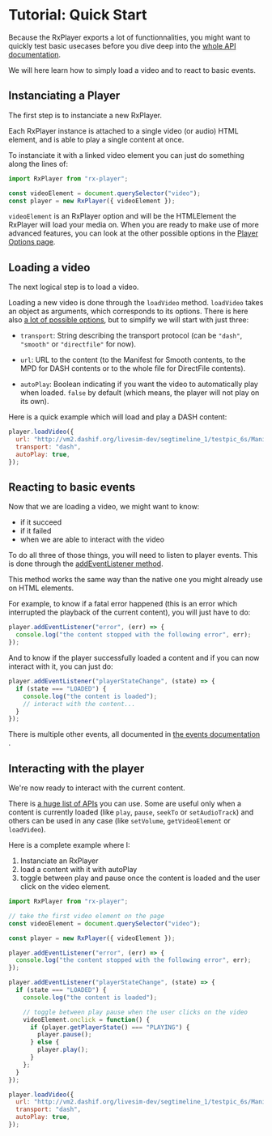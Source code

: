 # Tutorial: Quick Start ########################################################

Because the RxPlayer exports a lot of functionnalities, you might want to
quickly test basic usecases before you dive deep into the [whole API
documentation](../api/index.md).

We will here learn how to simply load a video and to react to basic events.



## Instanciating a Player ######################################################

The first step is to instanciate a new RxPlayer.

Each RxPlayer instance is attached to a single video (or audio) HTML element,
and is able to play a single content at once.

To instanciate it with a linked video element you can just do something along
the lines of:
```js
import RxPlayer from "rx-player";

const videoElement = document.querySelector("video");
const player = new RxPlayer({ videoElement });
```

``videoElement`` is an RxPlayer option and will be the HTMLElement the RxPlayer
will load your media on.
When you are ready to make use of more advanced features, you can look at the
other possible options in the [Player Options page](../api/player_options.md).



## Loading a video #############################################################

The next logical step is to load a video.

Loading a new video is done through the ``loadVideo`` method.
``loadVideo`` takes an object as arguments, which corresponds to its options.
There is here also [a lot of possible options](#../api/loadVideo_options.md),
but to simplify we will start with just three:

  - ``transport``: String describing the transport protocol (can be ``"dash"``,
    ``"smooth"`` or ``"directfile"`` for now).

  - ``url``: URL to the content (to the Manifest for Smooth contents, to the MPD
    for DASH contents or to the whole file for DirectFile contents).

  - ``autoPlay``: Boolean indicating if you want the video to automatically play
    when loaded. ``false`` by default (which means, the player will not play on
    its own).

Here is a quick example which will load and play a DASH content:
```js
player.loadVideo({
  url: "http://vm2.dashif.org/livesim-dev/segtimeline_1/testpic_6s/Manifest.mpd",
  transport: "dash",
  autoPlay: true,
});
```



## Reacting to basic events ####################################################

Now that we are loading a video, we might want to know:
  - if it succeed
  - if it failed
  - when we are able to interact with the video

To do all three of those things, you will need to listen to player events.
This is done through the [addEventListener
method](../api/index.md#meth-addEventListener).

This method works the same way than the native one you might already use on
HTML elements.

For example, to know if a fatal error happened (this is an error which
interrupted the playback of the current content), you will just have to do:
```js
player.addEventListener("error", (err) => {
  console.log("the content stopped with the following error", err);
});
```

And to know if the player successfully loaded a content and if you can now
interact with it, you can just do:
```js
player.addEventListener("playerStateChange", (state) => {
  if (state === "LOADED") {
    console.log("the content is loaded");
    // interact with the content...
  }
});
```

There is multiple other events, all documented in [the events documentation
](../api/player_events.md).



## Interacting with the player #################################################

We're now ready to interact with the current content.

There is [a huge list of APIs](../api/index.md) you can use.
Some are useful only when a content is currently loaded (like ``play``,
``pause``, ``seekTo`` or ``setAudioTrack``) and others can be used in any case
(like ``setVolume``, ``getVideoElement`` or ``loadVideo``).

Here is a complete example where I:
  1. Instanciate an RxPlayer
  2. load a content with it with autoPlay
  3. toggle between play and pause once the content is loaded and the user click
     on the video element.

```js
import RxPlayer from "rx-player";

// take the first video element on the page
const videoElement = document.querySelector("video");

const player = new RxPlayer({ videoElement });

player.addEventListener("error", (err) => {
  console.log("the content stopped with the following error", err);
});

player.addEventListener("playerStateChange", (state) => {
  if (state === "LOADED") {
    console.log("the content is loaded");

    // toggle between play pause when the user clicks on the video
    videoElement.onclick = function() {
      if (player.getPlayerState() === "PLAYING") {
        player.pause();
      } else {
        player.play();
      }
    };
  }
});

player.loadVideo({
  url: "http://vm2.dashif.org/livesim-dev/segtimeline_1/testpic_6s/Manifest.mpd",
  transport: "dash",
  autoPlay: true,
});
```
